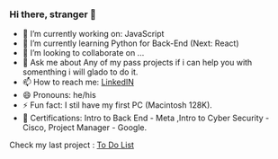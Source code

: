 ### Hi there, stranger 👋

- 🔭 I’m currently working on: JavaScript
- 🌱 I’m currently learning Python for Back-End (Next: React)
- 👯 I’m looking to collaborate on ...
- 💬 Ask me about Any of my pass projects if i can help you with somenthing i will glado to do it.
- 📫 How to reach me: [LinkedIN](https://www.linkedin.com/in/daniel-g-sierra-60472719/)
- 😄 Pronouns: he/his
- ⚡ Fun fact: I stil have my first PC (Macintosh 128K).
- 🥇 Certifications: Intro to Back End - Meta ,Intro to Cyber Security - Cisco, Project Manager - Google.

Check my last project : [To Do List](https://dgonzalesi.github.io/To-Do-List-Webpack/)
